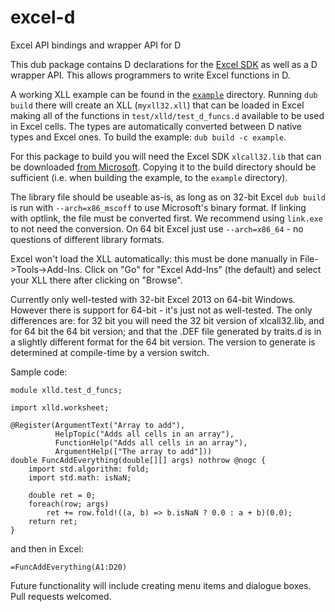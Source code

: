 # excel-d

Excel API bindings and wrapper API for D

This dub package contains D declarations for the [Excel SDK](https://msdn.microsoft.com/en-us/library/office/bb687883.aspx)
 as well as a D wrapper API. This allows programmers to write Excel functions in D.

A working XLL example can be found in the [`example`](example)
directory. Running `dub build` there will create an XLL
(`myxll32.xll`) that can be loaded in Excel making all of the
functions in `test/xlld/test_d_funcs.d` available to be used in Excel
cells. The types are automatically converted between D native types
and Excel ones.  To build the example: `dub build -c example`.

For this package to build you will need the Excel SDK `xlcall32.lib`
that can be downloaded [from Microsoft](http://go.microsoft.com/fwlink/?LinkID=251082&clcid=0x409).
Copying it to the build directory should be sufficient
(i.e. when building the example, to the `example` directory).

The library file should be useable as-is, as long as on 32-bit Excel `dub build` is run with
`--arch=x86_mscoff` to use Microsoft's binary format. If linking with optlink, the file must
be converted first.  We recommend using `link.exe` to not need the conversion.  On 64 bit Excel
just use `--arch=x86_64` - no questions of different library formats.

Excel won't load the XLL automatically: this must be done manually in File->Tools->Add-Ins.
Click on "Go" for "Excel Add-Ins" (the default) and select your XLL there after clicking on
"Browse".

Currently only well-tested with 32-bit Excel 2013 on 64-bit Windows.  However there is support
for 64-bit - it's just not as well-tested.  The only differences are: for 32 bit you will need
the 32 bit version of xlcall32.lib, and for 64 bit the 64 bit version; and that the .DEF file
generated by traits.d is in a slightly different format for the 64 bit version.  The version
to generate is determined at compile-time by a version switch.

Sample code:


	module xlld.test_d_funcs;

	import xlld.worksheet;

	@Register(ArgumentText("Array to add"),
	          HelpTopic("Adds all cells in an array"),
	          FunctionHelp("Adds all cells in an array"),
	          ArgumentHelp(["The array to add"]))
	double FuncAddEverything(double[][] args) nothrow @nogc {
	    import std.algorithm: fold;
	    import std.math: isNaN;

	    double ret = 0;
	    foreach(row; args)
	        ret += row.fold!((a, b) => b.isNaN ? 0.0 : a + b)(0.0);
	    return ret;
	}


and then in Excel:

`=FuncAddEverything(A1:D20)`

Future functionality will include creating menu items and dialogue boxes.  Pull requests welcomed.